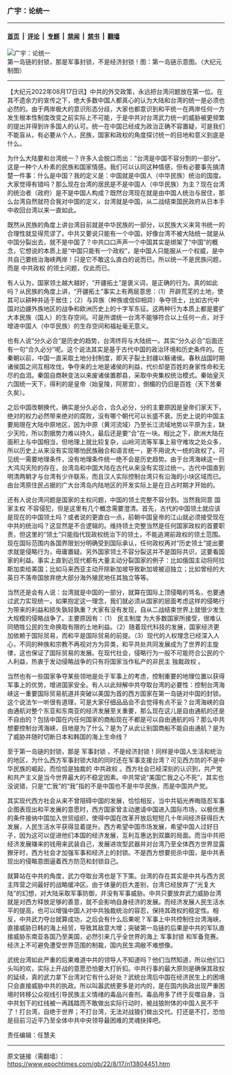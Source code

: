 ### 广宇：论统一

---

#### [首页](../../../..?n13804451) &nbsp;|&nbsp; [评论](../../../../../epoch-comment?n13804451) &nbsp;|&nbsp; [专题](../../../../../epoch-special?n13804451) &nbsp;|&nbsp; [禁闻](../../../../../epoch-news?n13804451) &nbsp;|&nbsp; [禁书](../../../../../books?n13804451) &nbsp;|&nbsp; [翻墙](https://github.com/gfw-breaker/nogfw/blob/master/README.md?n13804451)


<div><img alt="广宇：论统一" class="attachment-djy_600_400 size-djy_600_400 wp-post-image" src="https://i.epochtimes.com/assets/uploads/2022/08/id13804479-First-Island-Chain_DJY-.jpeg"/>
<div class="caption">
 第一岛链的封锁，那是军事封锁，不是经济封锁！图：第一岛链示意图。（大纪元制图）
</div></div><hr/><div class="post_content" id="artbody" itemprop="articleBody">
 <!-- article content begin -->
 <p>
  【大纪元2022年08月17日讯】中共的外交政策，永远把台湾问题放在第一位。在其不遗余力的宣传之下，绝大多数中国人都真心的认为大陆和台湾的统一是必须也必然的。由于两岸极大的意识形态分歧，大家也都意识到和平统一在两岸任何一方发生根本性制度改变之前实际上不可能，于是中共对台湾武力统一的威胁被更频繁的提出并得到许多国人的认可。统一在中国已经成为政治正确不容置疑，可是我们不能盲从，有必要从个人，民族，国家和政权的角度探讨统一的目地和意义到底是什么。
 </p>
 <p>
  为什么大陆要和台湾统一？许多人会脱口而出：“台湾是中国不容分割的一部分”。这是一种个人朴素的民族和国家情感。我们可以认同这种情感，但有必要事先搞清楚一件事：什么是中国？我的定义是：中国就是中国人（中华民族）统治的国度。大家觉得有错吗？那么现在台湾的居民是不是中国人（中华民族）为主？现在台湾的统治者（政府）是不是中国人构成？既然台湾现在就是由中国人统治与居住，那么台湾自然就符合我对中国的定义，台湾就是中国，从二战结束国民政府从日本手中收回台湾以来一直如此。
 </p>
 <p>
  既然从民族的角度上讲台湾目前就是中华民族的一部分，以民族大义来背书统一的合理性就显得荒谬了。中共又要说只能有一个中国，好像台湾不被大陆统一就是从中国分裂出去，就不是中国了？中共口口声声一个中国其实是绑架了“中国”的概念，它想说的本质上是“中国只能有一个政权”，是中国人只能服从一个权威，是中共自己要统治海峡两岸！只是它不敢这么直白的说而已。所以统一不是民族问题，而是
  <ok href="https://www.epochtimes.com/gb/tag/%E4%B8%AD%E5%85%B1%E6%94%BF%E6%9D%83.html">
   中共政权
  </ok>
  的领土问题，仅此而已。
 </p>
 <p>
  有人认为，国家领土越大越好，“开疆拓土”是褒义词，是正确的行为。真的如此吗？从民族的角度上讲，“开疆拓土”事实上有两层意思：（1）开辟荒芜的土地，使其可以耕种并适于居住；（2）与异族（种族或信仰相异）争夺领土，比如古代中国对边疆外族地区的战争和欧洲历史上的十字军东征。这两种行为本质上都是要扩大本民族（国人）的生存空间。可是所谓统一台湾不能够符合以上任何一点，对于增进中国人（中华民族）的生存空间和福祉毫无意义。
 </p>
 <p>
  也有人说“分久必合”是历史的趋势，台湾终将与大陆统一。其实“分久必合”后面还有一句“合久必分”呢。这个说法其实是基于古代中国的政治环境和历史条件的。在秦朝以前，中国一直采取土地分封制度，即天子裂土封疆以觞诸侯。春秋战国时期诸侯国之间互相攻伐，争夺来的土地是诸侯的利益，代价却是百姓的身家性命和无尽的血泪。秦国自商鞅变法以来废诸侯置郡县，采取中央集权统治模式。秦始皇灭六国统一天下，得利的是皇帝（始皇陵，阿房宫），倒楣的仍旧是百姓（天下苦秦久矣）。
 </p>
 <p>
  之后中国改朝换代，确实是分久必合，合久必分，分的主要原因是皇帝们家天下，绝对的权力必然带来绝对的腐败，没有哪个朝代可以长盛不衰。历史上说的中国主要局限在大陆中原地区，因为中原（黄河流域）乃至长江流域地势以平原为主，缺少天险，所以割据势力难以持久，最后还是要“合”在一块。相比之下，欧洲大陆在面积上与中国相当，但地理上就比较复杂，山岭河流等军事上易守难攻之处众多，所以历史上从来没有实现哪怕民族融合和语言统一，更不用说大一统的政权了。可见统一需要地理条件，没有地理条件统一绝不会是历史趋势。由于台湾海峡这一巨大鸿沟天险的存在，台湾岛和中国大陆在古代从来没有实现过统一。古代中国直到明清两朝才与台湾有少许联系，而且汉人实际控制台湾只有沿海的小块区域而已。由台湾原住民占据的广大台湾岛内陆地区的开发实际上是在日占时期才开始的。
 </p>
 <p>
  还有人说台湾问题是国家的主权问题，中国的领土完整不容分割。当然我同意
  <ok href="https://www.epochtimes.com/gb/tag/%E5%9B%BD%E5%AE%B6%E4%B8%BB%E6%9D%83.html">
   国家主权
  </ok>
  不容侵犯，但是这里有几个概念需要澄清。首先，古代的中国领土就应该是现在的中国领土吗？或者说的更直白一点，前朝中国皇帝的江山就必须接受现在中共的统治吗？这显然是不合逻辑的。维持领土完整当然是任何国家政权的首要职责，但这里的“领土”只能指代现政权统治下的领土，不能追溯前政权的领土范围。现在国际范围内各国界限划分明确受到国际承认，任何政权再对“历史领土”提出要求就是侵略行为，毋庸置疑。另外国家领土不容分裂这并不是国际共识，这要看国家的利益。事实上直到近现代都有大量主动分裂国家的例子：比如俄国主动将阿拉斯加卖给美国；比如马来西亚主动开除新加坡导致新加坡被迫独立；比如曾经的大英日不落帝国放弃绝大部分海外殖民地任其独立等等。
 </p>
 <p>
  当然还是会有人说：台湾就是中国的一部分，就算在国际上顶侵略的骂名，也要通过武力实现统一。如果抱定这一理念，我们就必须从国家的层面考虑这样的侵略行为带来的利益和损失孰轻孰重？大家有没有发现，自从二战结束世界上就很少发生大规模的侵略战争了。主要原因有：（1）
  <ok href="https://www.epochtimes.com/gb/tag/%E6%B0%91%E4%B8%BB%E5%88%B6%E5%BA%A6.html">
   民主制度
  </ok>
  为大多数国家所接受，很难认同牺牲公民的生命换取有限的土地利益。（2）随着现代科技的发展，国家经济更加依赖于国际贸易，而和平是国际贸易的前提。（3）现代的人权理念已经深入人心，不同的种族和宗教不再视对方为异类，和平共处共同发展成为了世界的主旋律，这也保证了国际贸易的发展。在现代社会，侵略行为一般不可能符合公民的个人利益，热衷于发动侵略战争的只有将国家当作私产的非民主
  <ok href="https://www.epochtimes.com/gb/tag/%E7%8B%AC%E8%A3%81%E6%94%BF%E6%9D%83.html">
   独裁政权
  </ok>
  。
 </p>
 <p>
  当然也有一些国家争夺某些领地是处于军事上的考虑，控制重要的地理位置以获得军事上的优势，增进国家安全。有人以此辩解中共夺取台湾的必要性：控制台湾海峡这一重要国际贸易航道并突破以美国为首的西方国家在第一岛链对中国的封锁。这个说法乍一听很有道理，可是大家仔细品品会不会觉得有点不妥？台湾海峡的自由通航对整个东亚和东南亚的经济发展至关重要，那么现在这儿是自由通航的还是不自由的？包括中国在内任何国家的商船现在不都是可以自由通航的吗？那么中共想要控制台湾海峡，目地是为了什么？是为了从此让别国商船不能自由通航？是为了威胁并随时切断日本和韩国的海上生命线？
 </p>
 <p>
  至于第一岛链的封锁，那是
  <ok href="https://www.epochtimes.com/gb/tag/%E5%86%9B%E4%BA%8B%E5%B0%81%E9%94%81.html">
   军事封锁
  </ok>
  ，不是经济封锁！同样是中国人生活和统治的地区，为什么西方军事封锁大陆的同时还在军事支援台湾？可见西方防的不是中华民族的崛起，而恰恰是独裁的
  <ok href="https://www.epochtimes.com/gb/tag/%E4%B8%AD%E5%85%B1%E6%94%BF%E6%9D%83.html">
   中共政权
  </ok>
  。西方社会已经深刻的认识到，共产党和共产主义是当今世界最大的不稳定因素。中共常说“美国亡我之心不死”，其实也没说错，只是“亡我”的“我”指的不是中国也不是中华民族，而是中国共产党。
 </p>
 <p>
  其实现代西方社会从来不曾阻碍中国的发展，恰恰相反，当中共韬光养晦隐忍军事企图表现出和平发展的意愿时，西方国家曾主动邀请中国进入国际市场，以极优惠的条件接纳中国加入世贸组织，使得中国在改革开放后短短几十年间经济获得巨大发展，人民生活水平获得显着提升。西方希望中国市场发展，希望中国人过好日子，因为这可以促进他们本国的经济发展，互利互惠达到双赢的局面。而当中共把经济发展赚来的钱用来武装自己，发展进攻型武器并对台湾乃至全体西方世界显露獠牙时，西方社会才加强军事和经济上的封锁。不是西方想要扼杀中国，是中共表现出的侵略意图逼着西方防范和封锁自己。
 </p>
 <p>
  就算站在中共的角度，武力夺取台湾也是下下策。台湾的存在其实是中共与西方民主阵营之间最好的战略缓冲区。由于体量的巨大差别，台湾已经放弃了“光复大陆”的幻想，对大陆采取军事防御，并没有军事威胁。中共只要放弃武力威胁台湾就是对西方释放足够的善意，就不会影响自身经济的发展。而经济发展人民生活水平的提高，也可以增强中国人对中共独裁统治的容忍，保持其政权的稳定性。相反，中共武力夺台就算成功，之后会有什么后果呢？军事上中共控制住台湾海峡，直接威胁日韩的海上经贸，导致其敌意大增；突破第一岛链的后果是中共的军队直接威胁东南亚各国乃至美国，必然引来几乎全世界的海上
  <ok href="https://www.epochtimes.com/gb/tag/%E5%86%9B%E4%BA%8B%E5%B0%81%E9%94%81.html">
   军事封锁
  </ok>
  和军备竞赛。经济上不可避免遭受世界范围的制裁，国内民生凋敝不难想像。
 </p>
 <p>
  武统台湾如此严重的后果难道中共的领导人不知道吗？他们当然知道，所以他们口头叫的欢，实际上开战的意愿恐怕要大打折扣。中共行事的最大原则是确保其政权的延续，真的武力拿下台湾对它有什么好处？武统台湾后中国在经济民生上的困境只会直接威胁中共的执政。所以叫嚣武统更多是对内的，是在国内执政出现严重困境时转移公众视线引导民族主义情绪的毒品兴奋剂。毒品用多了终于反噬自身，当中共划下的红线被一再践踏而不敢做出实际行动时，被战狼附体的中国人民不干了！打台湾，自绝于世界；不打台湾，无法对战狼们做出交代。打还是不打，恐怕是目前习近平乃至全体中共中央领导最困难的灵魂抉择吧。
 </p>
 <p>
  责任编辑：任慧夫
 </p>
 <!-- article content end -->
 <div id="below_article_ad">
 </div>
</div>


---

原文链接（需翻墙）：https://www.epochtimes.com/gb/22/8/17/n13804451.htm